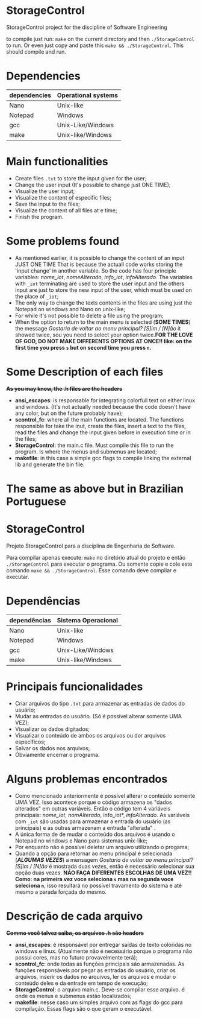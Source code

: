 # StorageControl
StorageControl project for the discipline of Software Engineering 

to compile just run: `make` on the current directory and then `./StorageControl` to run.
Or even just copy and paste this `make && ./StorageControl`. This should compile and run.

# Dependencies
   dependencies |  Operational systems
  ------------- | ---------------------
  Nano          | Unix-like
  Notepad       | Windows
  gcc           | Unix-Like/Windows
  make          | Unix-like/Windows
 
              
# Main functionalities
  * Create files `.txt` to store the input given for the user;
  * Change the user input (It's possible to change just ONE TIME);
  * Visualize the user input;
  * Visualize the content of especific files;
  * Save the input to the files;
  * Visualize the content of all files at e time;
  * Finish the program.
  
# Some problems found
  * As mentioned earlier, it is possible to change the content of an input JUST ONE TIME
      That is because the actuall code works storing the 'input change' in another variable.
      So the code has four principle variables: *nome_iot*, *nomeAlterado*, *info_iot*, *infoAlterado*. The variables with `_iot` terminating are used to store the user input and the others input are just to store the new input of the user, which must be used on the place of `_iot`;
  * The only way to change the texts contents in the files are using just the Notepad on windows and Nano on unix-like;
  * For while it's not possible to delete a file using the program;
  * When the option to return to the main menu is selected (**SOME TIMES**) the message *Gostaria de voltar ao menu principal? [S]im / [N]ão* it showed twice, sou you need to select your option twice.**FOR THE LOVE OF GOD, DO NOT MAKE DIFFERENTS OPTIONS AT ONCE!! like: on the first time you press `s` but on second time you press `n`.**
 
# Some Description of each files
**~~As you may know, the .h files are the headers~~**

* **ansi_escapes**: is responsable for integrating colorfull text on either linux and windows. (It's not actually needed because the code doesn't have any color, but on the future probably have);
* **scontrol_fc**: where all the main functions are located. The functions responsible for take the inut, create the files, insert a text to the files, read the files and change the input given before in execution time or in the files;
* **StorageControl**: the main.c file. Must compile this file to run the program. Is where the menus and submenus are located;
* **makefile**: in this case a simple gcc flags to compile linking the external lib and generate the bin file.

# The same as above but in Brazilian Portuguese

# StorageControl
Projeto StorageControl para a disciplina de Engenharia de Software.

Para compilar apenas execute: `make` no diretório atual do projeto e então `./StorageControl` para executar o programa.
Ou somente copie e cole este comando `make && ./StorageControl`. Esse comando deve compilar e executar.

# Dependências
   dependências |  Sistema Operacional
  ------------- | ---------------------
  Nano          | Unix-like
  Notepad       | Windows
  gcc           | Unix-Like/Windows
  make          | Unix-like/Windows
 
              
# Principais funcionalidades
  * Criar arquivos do tipo `.txt` para armazenar as entradas de dados do usuário;
  * Mudar as entradas do usuário. (Só é possível alterar somente UMA VEZ);
  * Visualizar os dados digitados;
  * Visualizar o conteúdo de ambos os arquivos ou dor arquivos específicos;
  * Salvar os dados nos arquivos;
  * Óbviamente encerrar o programa.
  
# Alguns problemas encontrados
  * Como mencionado anteriormente é possível alterar o conteúdo somente UMA VEZ.
      Isso acontece porque o código armazena os "dados alterados" em outras variáveis.
      Então o código tem 4 variáveis principais: *nome_iot*, *nomAlterado*, info_iot*, *infoAlterado*. As variáveis com `_iot` são usadas para armazenar a entrada do usuário (as principais) e as outras armazenam a entrada "alterada" .
  * A única forma de de mudar o conteúdo dos arquivos é usando o Notepad no windows e Nano para sistemas unix-like;
  * Por enquanto não é possível deletar um arquivo utilizando o progama;
  * Quando a opção para retornar ao menu principal é selecionada (***ALGUMAS VEZES***) a mensagem *Gostaria de voltar ao menu principal? [S]im / [N]ão* é mostrada duas vezes, então é necessário selecionar sua opção duas vezes. **NÃO FAÇA DIFERENTES ESCOLHAS DE UMA VEZ!! Como: na primeira vez voce seleciona `s` mas na segunda voce seleciona `n`**, isso resultará no possível travamento do sistema e até mesmo a parada forçada do mesmo.
 
# Descrição de cada arquivo
**~~Commo você talvez saiba, os arquivos .h são headers~~**

* **ansi_escapes**: é responsável por entregar saídas de texto coloridas no windows e linux. (Atualmente não é necessário porque o programa não possui cores, mas no futuro provavelmente terá);
* **scontrol_fc**: onde todas as funções principais são armazenadas. As funções responsáveis por pegar as entradas do usuário, criar os arquivos, inserir os dados no arquivos, ler os arquivos e mudar o conteúdo deles e da entrade em tempo de execução;
* **StorageControl**: o arquivo main.c. Deve-se compilar esse arquivo. é onde os menus e submenus estão localizados;
* **makefile**: nesse caso um simples arquivo com as flags do gcc para compilação. Essas flags são o que geram o executável.

